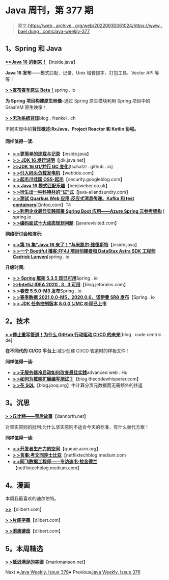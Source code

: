 # Java 周刊，第 377 期

> 原文:[https://web . archive . org/web/20220930061024/https://www . bael dung . com/Java-weekly-377](https://web.archive.org/web/20220930061024/https://www.baeldung.com/java-weekly-377)

## **1。Spring 和 Java**

[**>>Java 16 的到来！**](https://web.archive.org/web/20221126232024/https://inside.java/2021/03/16/the-arrival-of-java16/)【inside.java】

**Java 16 发布**——模式匹配、记录、Unix 域套接字、打包工具、Vector API 等等！

[**> >宣布春季原生 Beta！**](https://web.archive.org/web/20221126232024/https://spring.io/blog/2021/03/11/announcing-spring-native-beta)spring . io

**为 Spring 项目构建原生映像**–通过 Spring 原生模块利用 Spring 项目中的 GraalVM 原生映像！

[**> >无功系统背压**](https://web.archive.org/web/20221126232024/https://blog.frankel.ch/backpressure-reactive-systems/)blog . frankel . ch

不同实现中的**背压概述:RxJava、Project Reactor 和 Kotlin 协程。**

#### **同样值得一读:**

*   [**> >更简单的连载与记录**](https://web.archive.org/web/20221126232024/https://inside.java/2021/03/12/simpler-serilization-with-records/)【inside.java】
*   [**> > JDK 16 发行说明**](https://web.archive.org/web/20221126232024/https://jdk.java.net/16/release-notes)【jdk.java.net】
*   [**>>JDK 16 G1/并行 GC 变化**](https://web.archive.org/web/20221126232024/https://tschatzl.github.io/2021/03/12/jdk16-g1-parallel-gc-changes.html)[tschatzl . github . io]
*   [**> >引入码头负载发电机**](https://web.archive.org/web/20221126232024/https://webtide.com/introducing-jetty-load-generator/)【webtide.com】
*   [**> >起毛爪哇国 OSS-起毛**](https://web.archive.org/web/20221126232024/https://security.googleblog.com/2021/03/fuzzing-java-in-oss-fuzz.html)【security.googleblog.com】
*   **[> > Java 16 模式匹配乐趣](https://web.archive.org/web/20221126232024/https://benjiweber.co.uk/blog/2021/03/14/java-16-pattern-matching-fun/)**【benjiweber.co.uk】
*   [**> >衍生出一种科特林的“试”式**](https://web.archive.org/web/20221126232024/http://www.java-allandsundry.com/2021/03/deriving-kotlin-try-type.html)【java-allandsundry.com】
*   [**> >测试 Quarkus Web 应用:反应式消息传递、Kafka 和 test containers**](https://web.archive.org/web/20221126232024/https://www.infoq.com/articles/testing-quarkus-reactive/)[【infoq.com】T4
*   [**> >利用企业最佳实践部署 Spring Boot 应用——Azure Spring 云参考架构**](https://web.archive.org/web/20221126232024/https://spring.io/blog/2021/03/11/deploy-spring-boot-applications-by-leveraging-enterprise-best-practices-azure-spring-cloud-reference-architecture) [ spring.io
*   [**> >编码面试十大动态规划问题**](https://web.archive.org/web/20221126232024/https://javarevisited.blogspot.com/2021/03/top-dynamic-programming-problems-for-coding-interviews.html)【javarevisited.com】

**网络研讨会和演示:**

*   [**> >第 15 集“Java 16 来了！”与米凯尔·维德斯特**](https://web.archive.org/web/20221126232024/https://inside.java/2021/03/16/podcast-015/)【inside.java】
*   [**> >一个 Bootiful 播客:FF4J 项目创建者和 DataStax Astra SDK 工程师 Cedrick Lunven**](https://web.archive.org/web/20221126232024/https://spring.io/blog/2021/03/11/a-bootiful-podcast-ff4j-project-creator-and-datastax-astra-sdk-engineer-cedrick-lunven)[spring . io

**升级时间:**

*   [**> > Spring 框架 5.3.5 现已可用**](https://web.archive.org/web/20221126232024/https://spring.io/blog/2021/03/16/spring-framework-5-3-5-available-now)Spring . io
*   [**>>IntelliJ IDEA 2020 . 3 . 3 可用**](https://web.archive.org/web/20221126232024/https://blog.jetbrains.com/idea/2021/03/intellij-idea-2020-3-3/)【blog.jetbrains.com】
*   [**> >春安 5.5.0-M3 发布**](https://web.archive.org/web/20221126232024/https://spring.io/blog/2021/03/15/spring-security-5-5-0-m3-released)Spring . io
*   [**> >春季数据 2021.0.0-M5，2020.0.6，诺伊曼 SR8 发布**](https://web.archive.org/web/20221126232024/https://spring.io/blog/2021/03/17/spring-data-2021-0-0-m5-2020-0-6-and-neumann-sr8-released)【Spring . io
*   [**> > JDK 任务控制版本 8.0.0 (JMC 8)现已上市**](https://web.archive.org/web/20221126232024/https://inside.java/2021/03/16/jmc-8-released/)

## **2。技术**

[**> >停止重写管道！为什么 GitHub 行动驱动 CI/CD 的未来**](https://web.archive.org/web/20221126232024/https://blog.codecentric.de/en/2021/03/github-actions-nextgen-cicd/)[blog . code centric . de]

**在不同代的 CI/CD 平台上**:减少创建 CI/CD 管道时的样板文件！

**同样值得一读:**

*   [**> >无服务器冷启动如何改变最佳实践**](https://web.archive.org/web/20221126232024/https://advancedweb.hu/how-serverless-cold-starts-change-best-practices/)advanced web . Hu
*   [**> >如何为框架扩展编写测试？**](https://web.archive.org/web/20221126232024/https://blog.thecodewhisperer.com/permalink/how-to-write-tests-for-framework-extensions)【blog.thecodewhisperer.com】
*   [**> >在 SQL**](https://web.archive.org/web/20221126232024/https://blog.jooq.org/2021/03/11/calculating-pagination-metadata-without-extra-roundtrips-in-sql/)【blog.jooq.org】中计算分页元数据而无需额外的往返

## **3。沉思**

[**> >丘比特——背后故事**](https://web.archive.org/web/20221126232024/https://dannorth.net/2021/03/16/cupid-the-back-story/)【dannorth.net】

对坚实原则的批判:为什么坚实原则不适合今天的标准，有什么替代方案！

**同样值得一读:**

*   [**> >开发者生产力的空间**](https://web.archive.org/web/20221126232024/https://queue.acm.org/detail.cfm?id=3454124)【queue.acm.org】
*   [**> >言事:考文同莎士比亚**](https://web.archive.org/web/20221126232024/https://netflixtechblog.medium.com/words-matter-testing-copy-with-shakespeare-5df48b38158a)【netflixtechblog.medium.com
*   [**> >网飞数据工程师——专访迪韦·拉金德兰**](https://web.archive.org/web/20221126232024/https://netflixtechblog.medium.com/data-engineers-of-netflix-interview-with-dhevi-rajendran-a9ab7c7b36e5)【netflixtechblog.medium.com】

## **4。漫画**

本周我最喜欢的迪尔伯特。

[**>>**](https://web.archive.org/web/20221126232024/https://dilbert.com/strip/2021-03-17)【dilbert.com】

[**> >片尾字幕**](https://web.archive.org/web/20221126232024/https://dilbert.com/strip/2021-03-15)【dilbert.com】

[**> >消毒键盘**](https://web.archive.org/web/20221126232024/https://dilbert.com/strip/2021-03-13)【dilbert.com】

## **5。本周精选**

**[> >延迟满足的美德](https://web.archive.org/web/20221126232024/https://markmanson.net/delayed-gratification)**【markmanson.net】

Next **»**[Java Weekly, Issue 378](/web/20221126232024/https://www.baeldung.com/java-weekly-378)**«** Previous[Java Weekly, Issue 376](/web/20221126232024/https://www.baeldung.com/java-weekly-376)